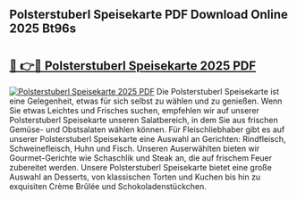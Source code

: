 ## Polsterstuberl Speisekarte PDF Download Online 2025 Bt96s

# <h2><a href="http://gcacuh6.nevu.top/?p=Polsterstuberl+Speisekarte">🔗 👉🔴 Polsterstuberl Speisekarte 2025 PDF</a></h2>

[![Polsterstuberl Speisekarte 2025 PDF](https://i.imgur.com/dBaPXMq.png)](http://gcacuh6.nevu.top/?p=Polsterstuberl+Speisekarte)
Die Polsterstuberl Speisekarte ist eine Gelegenheit, etwas für sich selbst zu wählen und zu genießen. Wenn Sie etwas Leichtes und Frisches suchen, empfehlen wir auf unserer Polsterstuberl Speisekarte unseren Salatbereich, in dem Sie aus frischen Gemüse- und Obstsalaten wählen können. Für Fleischliebhaber gibt es auf unserer Polsterstuberl Speisekarte eine Auswahl an Gerichten: Rindfleisch, Schweinefleisch, Huhn und Fisch. Unseren Auserwählten bieten wir Gourmet-Gerichte wie Schaschlik und Steak an, die auf frischem Feuer zubereitet werden. Unsere Polsterstuberl Speisekarte bietet eine große Auswahl an Desserts, von klassischen Torten und Kuchen bis hin zu exquisiten Crème Brûlée und Schokoladenstückchen.
